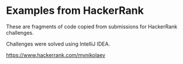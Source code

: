 # Examples from HackerRank

These are fragments of code copied from submissions for HackerRank challenges.

Challenges were solved using IntelliJ IDEA.

https://www.hackerrank.com/mynikolaev
